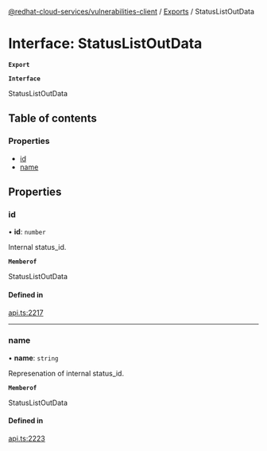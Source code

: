 [@redhat-cloud-services/vulnerabilities-client](../README.md) / [Exports](../modules.md) / StatusListOutData

# Interface: StatusListOutData

**`Export`**

**`Interface`**

StatusListOutData

## Table of contents

### Properties

- [id](StatusListOutData.md#id)
- [name](StatusListOutData.md#name)

## Properties

### id

• **id**: `number`

Internal status_id.

**`Memberof`**

StatusListOutData

#### Defined in

[api.ts:2217](https://github.com/RedHatInsights/javascript-clients/blob/master/packages/vulnerabilities/api.ts#L2217)

___

### name

• **name**: `string`

Represenation of internal status_id.

**`Memberof`**

StatusListOutData

#### Defined in

[api.ts:2223](https://github.com/RedHatInsights/javascript-clients/blob/master/packages/vulnerabilities/api.ts#L2223)
